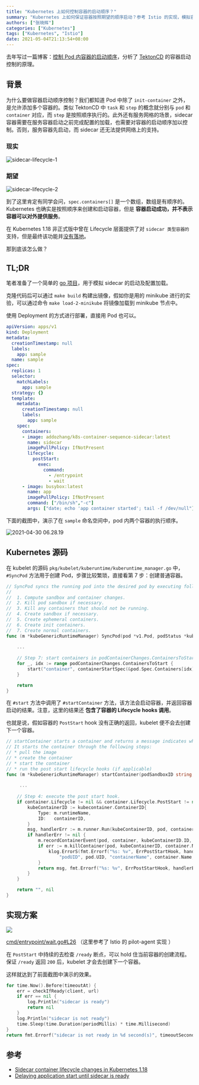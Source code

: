 ```yaml
---
title: "Kubernetes 上如何控制容器的启动顺序？"
summary: "Kubernetes 上如何保证容器按照期望的顺序启动？参考 Istio 的实现，模拟容器按指定顺序启动。"
authors: ["张晓辉"]
categories: ["Kubernetes"]
tags: ["Kubernetes", "Istio"]
date: 2021-05-04T21:13:54+08:00
---
```


去年写过一篇博客：[控制 Pod 内容器的启动顺序](https://mp.weixin.qq.com/s/5UXhXpwPDBh2xuGKq9Nqig)，分析了 [TektonCD](https://github.com/tektoncd)  的容器启动控制的原理。

## 背景

为什么要做容器启动顺序控制？我们都知道 Pod 中除了 `init-container` 之外，是允许添加多个容器的。类似 TektonCD 中 `task` 和 `step` 的概念就分别与 `pod` 和 `container` 对应，而 `step` 是按照顺序执行的。此外还有服务网格的场景，sidecar 容器需要在服务容器启动之前完成配置的加载，也需要对容器的启动顺序加以控制。否则，服务容器先启动，而 sidecar 还无法提供网络上的支持。

### 现实

![sidecar-lifecycle-1](https://atbug.oss-cn-hangzhou.aliyuncs.com/2021/04/30/sidecarlifecycle1.gif)

### 期望

![sidecar-lifecycle-2](https://atbug.oss-cn-hangzhou.aliyuncs.com/2021/04/30/sidecarlifecycle2.gif)

到了这里肯定有同学会问，`spec.containers[]` 是一个数组，数组是有顺序的。Kubernetes 也确实是按照顺序来创建和启动容器，但是 **容器启动成功，并不表示容器可以对外提供服务**。

在 Kubernetes 1.18 非正式版中曾在 Lifecycle 层面提供了对  `sidecar 类型容器的` 支持，但是最终该功能并[没有落地](https://github.com/kubernetes/enhancements/issues/753#issuecomment-713471597)。

那到底该怎么做？

## TL;DR

笔者准备了一个简单的 [go 项目](https://github.com/addozhang/k8s-container-sequence-sample)，用于模拟 sidecar 的启动及配置加载。

克隆代码后可以通过 `make build` 构建出镜像，假如你是用的 minikube 进行的实验，可以通过命令 `make load-2-minikube` 将镜像加载到 minikube 节点中。

使用 Deployment 的方式进行部署，直接用 Pod 也可以。

```yaml
apiVersion: apps/v1
kind: Deployment
metadata:
  creationTimestamp: null
  labels:
    app: sample
  name: sample
spec:
  replicas: 1
  selector:
    matchLabels:
      app: sample
  strategy: {}
  template:
    metadata:
      creationTimestamp: null
      labels:
        app: sample
    spec:
      containers:
      - image: addozhang/k8s-container-sequence-sidecar:latest
        name: sidecar
        imagePullPolicy: IfNotPresent
        lifecycle:
          postStart:
            exec:
              command:
                - /entrypoint
                - wait
      - image: busybox:latest
        name: app
        imagePullPolicy: IfNotPresent
        command: ["/bin/sh","-c"]
        args: ["date; echo 'app container started'; tail -f /dev/null"]
```

下面的截图中，演示了在 `sample` 命名空间中，pod 内两个容器的执行顺序。

![2021-04-30 06.28.19](https://atbug.oss-cn-hangzhou.aliyuncs.com/2021/04/30/20210430-062819.gif)


## Kubernetes 源码

在 kubelet 的源码 `pkg/kubelet/kuberuntime/kuberuntime_manager.go` 中，`#SyncPod` 方法用于创建 Pod，步骤比较繁琐，直接看第 7 步：创建普通容器。

```go
// SyncPod syncs the running pod into the desired pod by executing following steps:
//
//  1. Compute sandbox and container changes.
//  2. Kill pod sandbox if necessary.
//  3. Kill any containers that should not be running.
//  4. Create sandbox if necessary.
//  5. Create ephemeral containers.
//  6. Create init containers.
//  7. Create normal containers.
func (m *kubeGenericRuntimeManager) SyncPod(pod *v1.Pod, podStatus *kubecontainer.PodStatus, pullSecrets []v1.Secret, backOff *flowcontrol.Backoff) (result kubecontainer.PodSyncResult) {
    
    ...
    
	// Step 7: start containers in podContainerChanges.ContainersToStart.
	for _, idx := range podContainerChanges.ContainersToStart {
		start("container", containerStartSpec(&pod.Spec.Containers[idx]))
	}

	return
}
```

在 `#start` 方法中调用了 `#startContainer` 方法，该方法会启动容器，并返回容器启动的结果。注意，这里的结果还 **包含了容器的 Lifecycle hooks 调用**。 

也就是说，假如容器的 `PostStart` hook 没有正确的返回，kubelet 便不会去创建下一个容器。

```go
// startContainer starts a container and returns a message indicates why it is failed on error.
// It starts the container through the following steps:
// * pull the image
// * create the container
// * start the container
// * run the post start lifecycle hooks (if applicable)
func (m *kubeGenericRuntimeManager) startContainer(podSandboxID string, podSandboxConfig *runtimeapi.PodSandboxConfig, spec *startSpec, pod *v1.Pod, podStatus *kubecontainer.PodStatus, pullSecrets []v1.Secret, podIP string, podIPs []string) (string, error) {
     
     ...
     
	// Step 4: execute the post start hook.
	if container.Lifecycle != nil && container.Lifecycle.PostStart != nil {
		kubeContainerID := kubecontainer.ContainerID{
			Type: m.runtimeName,
			ID:   containerID,
		}
		msg, handlerErr := m.runner.Run(kubeContainerID, pod, container, container.Lifecycle.PostStart)
		if handlerErr != nil {
			m.recordContainerEvent(pod, container, kubeContainerID.ID, v1.EventTypeWarning, events.FailedPostStartHook, msg)
			if err := m.killContainer(pod, kubeContainerID, container.Name, "FailedPostStartHook", reasonFailedPostStartHook, nil); err != nil {
				klog.ErrorS(fmt.Errorf("%s: %v", ErrPostStartHook, handlerErr), "Failed to kill container", "pod", klog.KObj(pod),
					"podUID", pod.UID, "containerName", container.Name, "containerID", kubeContainerID.String())
			}
			return msg, fmt.Errorf("%s: %v", ErrPostStartHook, handlerErr)
		}
	}

	return "", nil
}
```

## 实现方案

![](https://atbug.oss-cn-hangzhou.aliyuncs.com/2021/04/30/16197365667225.jpg)

[cmd/entrypoint/wait.go#L26](https://github.com/addozhang/k8s-container-sequence-sample/blob/main/cmd/entrypoint/wait.go#L26) （这里参考了 Istio 的 pilot-agent 实现 ）

在 `PostStart` 中持续的去检查 `/ready` 断点，可以 hold 住当前容器的创建流程。保证 `/ready` 返回 `200` 后，kubelet 才会去创建下一个容器。

这样就达到了前面截图中演示的效果。

```go
for time.Now().Before(timeoutAt) {
	err = checkIfReady(client, url)
	if err == nil {
		log.Println("sidecar is ready")
		return nil
	}
	log.Println("sidecar is not ready")
	time.Sleep(time.Duration(periodMillis) * time.Millisecond)
}
return fmt.Errorf("sidecar is not ready in %d second(s)", timeoutSeconds)
```

## 参考

* [Sidecar container lifecycle changes in Kubernetes 1.18](https://banzaicloud.com/blog/k8s-sidecars/)
* [Delaying application start until sidecar is ready](https://medium.com/@marko.luksa/delaying-application-start-until-sidecar-is-ready-2ec2d21a7b74)
